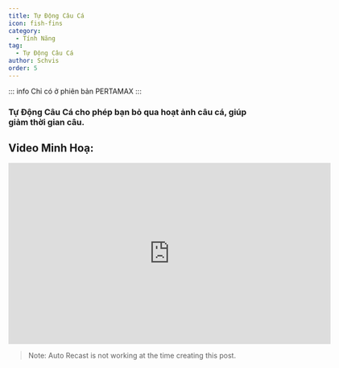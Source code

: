 ```yaml
---
title: Tự Động Câu Cá
icon: fish-fins
category:
  - Tính Năng
tag:
  - Tự Động Câu Cá
author: Schvis
order: 5
---
```

::: info Chỉ có ở phiên bản PERTAMAX
:::

### Tự Động Câu Cá cho phép bạn bỏ qua hoạt ảnh câu cá, giúp giảm thời gian câu.

## Video Minh Hoạ:

<div class="iframe-container"><iframe width="640" height="360" src="https://www.youtube.com/embed/K_l4Tg-81iQ?list=PL5eI1Tb64p56g27qfYk7VuFTz4FK6YrKa" title="Korepi - Auto Fish" frameborder="0" allow="accelerometer; autoplay; clipboard-write; encrypted-media; gyroscope; picture-in-picture; web-share" allowfullscreen></iframe></div>

> Note: Auto Recast is not working at the time creating this post.
